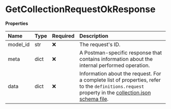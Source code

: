 # GetCollectionRequestOkResponse

**Properties**

| Name     | Type | Required | Description                                                                                                                                                                                                                     |
| :------- | :--- | :------- | :------------------------------------------------------------------------------------------------------------------------------------------------------------------------------------------------------------------------------ |
| model_id | str  | ❌       | The request's ID.                                                                                                                                                                                                               |
| meta     | dict | ❌       | A Postman-specific response that contains information about the internal performed operation.                                                                                                                                   |
| data     | dict | ❌       | Information about the request. For a complete list of properties, refer to the `definitions.request` property in the [collection.json schema file](https://schema.postman.com/collection/json/v1.0.0/draft-07/collection.json). |
